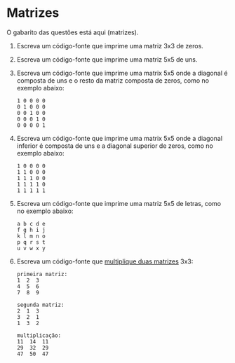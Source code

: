 # Matrizes

O gabarito das questões está aqui (matrizes).

1. Escreva um código-fonte que imprime uma matriz 3x3 de zeros.
2. Escreva um código-fonte que imprime uma matriz 5x5 de uns.
3. Escreva um código-fonte que imprime uma matrix 5x5 onde a diagonal é composta de uns e o resto da matriz 
   composta de zeros, como no exemplo abaixo:

   ```
   1 0 0 0 0
   0 1 0 0 0 
   0 0 1 0 0 
   0 0 0 1 0
   0 0 0 0 1
   ```

4. Escreva um código-fonte que imprime uma matrix 5x5 onde a diagonal inferior 
   é composta de uns e a diagonal superior de zeros, como no exemplo abaixo:

   ```
   1 0 0 0 0
   1 1 0 0 0 
   1 1 1 0 0 
   1 1 1 1 0
   1 1 1 1 1
   ```

5. Escreva um código-fonte que imprime uma matriz 5x5 de letras, como no exemplo abaixo:
  
   ```
   a b c d e 
   f g h i j 
   k l m n o 
   p q r s t 
   u v w x y 
   ```

6. Escreva um código-fonte que 
   [multiplique duas matrizes](https://brasilescola.uol.com.br/matematica/multiplicacao-matrizes.htm) 
   3x3:

   ```
   primeira matriz:
   1  2  3
   4  5  6
   7  8  9
   
   segunda matriz:
   2  1  3
   3  2  1
   1  3  2
   
   multiplicação:
   11  14  11 
   29  32  29 
   47  50  47
   ```


